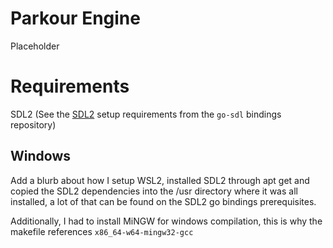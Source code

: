# Parkour Engine

Placeholder

# Requirements

SDL2 (See the [SDL2](https://github.com/veandco/go-sdl2) setup requirements from the `go-sdl` bindings repository)

## Windows

Add a blurb about how I setup WSL2, installed SDL2 through apt get and copied the SDL2 dependencies into the /usr
directory where it was all installed,
a lot of that can be found on the SDL2 go bindings prerequisites.

Additionally, I had to install MiNGW for windows compilation, this is why the makefile
references `x86_64-w64-mingw32-gcc`